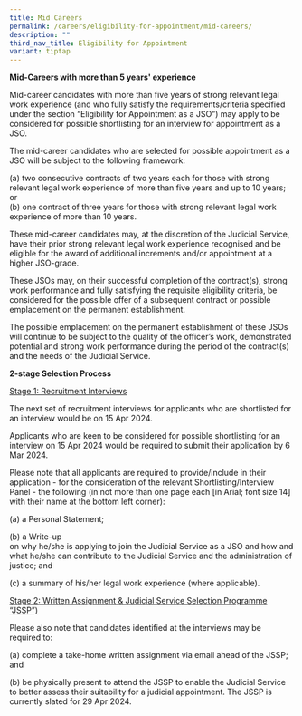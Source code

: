 ```yaml
---
title: Mid Careers
permalink: /careers/eligibility-for-appointment/mid-careers/
description: ""
third_nav_title: Eligibility for Appointment
variant: tiptap
---
```

<p><strong>Mid-Careers with more than 5 years' experience</strong></p><p>Mid-career candidates with more than five years of strong relevant legal work experience (and who fully satisfy the requirements/criteria specified under the section “Eligibility for Appointment as a JSO”) may apply to be considered for possible shortlisting for an interview for appointment as a JSO.</p><p>The mid-career candidates who are selected for possible appointment as a JSO will be subject to the following framework:</p><p>(a) two consecutive contracts of two years each for those with strong relevant legal work experience of more than five years and up to 10 years; or<br>(b) one contract of three years for those with strong relevant legal work experience of more than 10 years.</p><p>These mid-career candidates may, at the discretion of the Judicial Service, have their prior strong relevant legal work experience recognised and be eligible for the award of additional increments and/or appointment at a higher JSO-grade.</p><p>These JSOs may, on their successful completion of the contract(s), strong work performance and fully satisfying the requisite eligibility criteria, be considered for the possible offer of a subsequent contract or possible emplacement on the permanent establishment.</p><p>The possible emplacement on the permanent establishment of these JSOs will continue to be subject to the quality of the officer’s work, demonstrated potential and strong work performance during the period of the contract(s) and the needs of the Judicial Service.</p><p><strong>2-stage Selection Process</strong></p><p><u>Stage 1: Recruitment Interviews</u></p><p>The next set of recruitment interviews for applicants who are shortlisted for an interview would be on 15 Apr 2024.</p><p>Applicants who are keen to be considered for possible shortlisting for an interview on 15 Apr 2024 would be required to submit their application by 6 Mar 2024.</p><p>Please note that all applicants are required to provide/include in their application - for the consideration of the relevant Shortlisting/Interview Panel - the following (in not more than one page each [in Arial; font size 14] with their name at the bottom left corner):</p><p>(a) a Personal Statement;</p><p>(b) a Write-up<br>on why he/she is applying to join the Judicial Service as a JSO and how and what he/she can contribute to the Judicial Service and the administration of justice; and</p><p>(c) a summary of his/her legal work experience (where applicable).</p><p><u>Stage 2: Written Assignment &amp; Judicial Service Selection Programme “JSSP”)</u></p><p>Please also note that candidates identified at the interviews may be required to:</p><p>(a) complete a take-home written assignment via email ahead of the JSSP; and</p><p>(b) be physically present to attend the JSSP to enable the Judicial Service to better assess their suitability for a judicial appointment. The JSSP is currently slated for 29 Apr 2024.</p>
